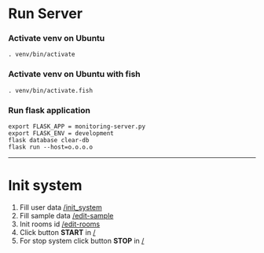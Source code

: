 # Run Server
### Activate venv on Ubuntu
```
. venv/bin/activate
```
### Activate venv on Ubuntu with fish
```
. venv/bin/activate.fish
```
### Run flask application
```
export FLASK_APP = monitoring-server.py
export FLASK_ENV = development
flask database clear-db
flask run --host=o.o.o.o
```
***
# Init system
1. Fill user data [/init_system](http://192.168.0.139:5000/init_system)
2. Fill sample data [/edit-sample](http://192.168.0.139:5000/edit-sample)
3. Init rooms id [/edit-rooms](http://192.168.0.139:5000/edit-rooms)
4. Click button **START** in [/](http://192.168.0.139:5000/)
5. For stop system click button **STOP** in [/](http://192.168.0.139:5000/)